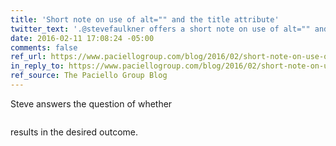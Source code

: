 ```yaml
---
title: 'Short note on use of alt="" and the title attribute'
twitter_text: '.@stevefaulkner offers a short note on use of alt="" and the title attribute'
date: 2016-02-11 17:08:24 -05:00
comments: false
ref_url: https://www.paciellogroup.com/blog/2016/02/short-note-on-use-of-alt-and-the-title-attribute/
in_reply_to: https://www.paciellogroup.com/blog/2016/02/short-note-on-use-of-alt-and-the-title-attribute/
ref_source: The Paciello Group Blog
---
```


Steve answers the question of whether

  <img src="a.gif" alt="" title="some text">

results in the desired outcome.